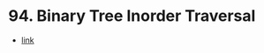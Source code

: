 # 94. Binary Tree Inorder Traversal

+ [link](https://leetcode.com/problems/binary-tree-inorder-traversal/)
